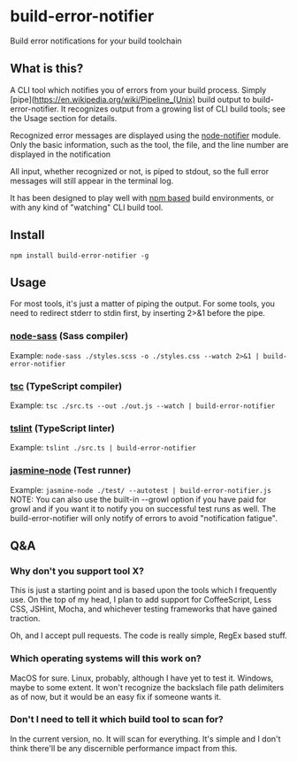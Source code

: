 # build-error-notifier
Build error notifications for your build toolchain

## What is this?
A CLI tool which notifies you of errors from your build process. Simply [pipe](https://en.wikipedia.org/wiki/Pipeline_(Unix)
build output to build-error-notifier. It recognizes output from a growing list of CLI build tools; see the Usage section for details.

Recognized error messages are displayed using the [node-notifier](https://www.npmjs.com/package/node-notifier) module.
Only the basic information, such as the tool, the file, and the line number are displayed in the notification

All input, whether recognized or not, is piped to stdout, so the full error messages will still appear in the
terminal log.

It has been designed to play well with [npm based](http://blog.keithcirkel.co.uk/how-to-use-npm-as-a-build-tool/)
build environments, or with any kind of "watching" CLI build tool.

## Install
`npm install build-error-notifier -g`

## Usage
For most tools, it's just a matter of piping the output. For some tools, you need to redirect stderr to stdin first, by
inserting 2>&1 before the pipe.

### [node-sass](https://www.npmjs.com/package/node-sass) (Sass compiler)
Example:
`node-sass ./styles.scss -o ./styles.css --watch 2>&1 | build-error-notifier`

### [tsc](https://www.npmjs.com/package/typescript) (TypeScript compiler)
Example:
`tsc ./src.ts --out ./out.js --watch | build-error-notifier`

### [tslint](https://www.npmjs.com/package/tslint) (TypeScript linter)
Example:
`tslint ./src.ts | build-error-notifier`

### [jasmine-node](https://www.npmjs.com/package/jasmine-node) (Test runner)
Example:
`jasmine-node ./test/ --autotest | build-error-notifier.js`
NOTE: You can also use the built-in --growl option if you have paid for growl and if you want it to notify you on successful test runs
as well. The build-error-notifier will only notify of errors to avoid "notification fatigue".

## Q&A
### Why don't you support tool X?
This is just a starting point and is based upon the tools which I frequently use. On the top of my head, I plan to add support
for CoffeeScript, Less CSS, JSHint, Mocha, and whichever testing frameworks that have gained traction.

Oh, and I accept pull requests. The code is really simple, RegEx based stuff.

### Which operating systems will this work on?
MacOS for sure. Linux, probably, although I have yet to test it. Windows, maybe to some extent. It won't recognize the
backslach file path delimiters as of now, but it would be an easy fix if someone wants it.

### Don't I need to tell it which build tool to scan for?
In the current version, no. It will scan for everything. It's simple and I don't think there'll be any discernible performance impact
from this.